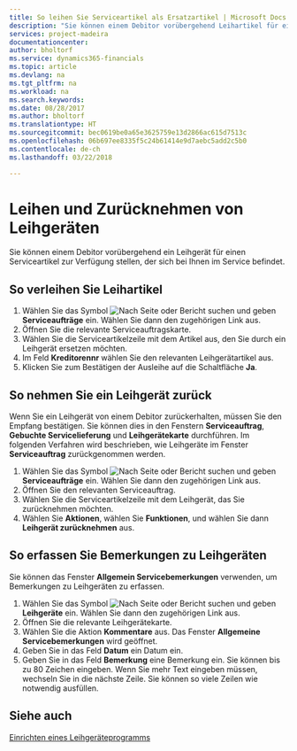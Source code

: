 ```yaml
---
title: So leihen Sie Serviceartikel als Ersatzartikel | Microsoft Docs
description: "Sie können einem Debitor vorübergehend Leihartikel für einen Serviceartikel zur Verfügung stellen, der sich bei Ihnen im Service befindet."
services: project-madeira
documentationcenter: 
author: bholtorf
ms.service: dynamics365-financials
ms.topic: article
ms.devlang: na
ms.tgt_pltfrm: na
ms.workload: na
ms.search.keywords: 
ms.date: 08/28/2017
ms.author: bholtorf
ms.translationtype: HT
ms.sourcegitcommit: bec0619be0a65e3625759e13d2866ac615d7513c
ms.openlocfilehash: 06b697ee8335f5c24b61414e9d7aebc5add2c5b0
ms.contentlocale: de-ch
ms.lasthandoff: 03/22/2018

---
```

# <a name="lend-and-receive-loaners"></a>Leihen und Zurücknehmen von Leihgeräten
Sie können einem Debitor vorübergehend ein Leihgerät für einen Serviceartikel zur Verfügung stellen, der sich bei Ihnen im Service befindet.  
  
## <a name="to-lend-a-loaner-item"></a>So verleihen Sie Leihartikel    
1. Wählen Sie das Symbol ![Nach Seite oder Bericht suchen](media/ui-search/search_small.png "Nach Seite oder Bericht suchen") und geben **Serviceaufträge** ein. Wählen Sie dann den zugehörigen Link aus.  
2. Öffnen Sie die relevante Serviceauftragskarte.  
3. Wählen Sie die Serviceartikelzeile mit dem Artikel aus, den Sie durch ein Leihgerät ersetzen möchten.  
4. Im Feld **Kreditorennr** wählen Sie den relevanten Leihgerätartikel aus.  
5. Klicken Sie zum Bestätigen der Ausleihe auf die Schaltfläche **Ja**.  

## <a name="to-receive-a-loaner"></a>So nehmen Sie ein Leihgerät zurück  
Wenn Sie ein Leihgerät von einem Debitor zurückerhalten, müssen Sie den Empfang bestätigen. Sie können dies in den Fenstern **Serviceauftrag**, **Gebuchte Servicelieferung** und **Leihgerätekarte** durchführen. Im folgenden Verfahren wird beschrieben, wie Leihgeräte im Fenster **Serviceauftrag** zurückgenommen werden.  
  
1. Wählen Sie das Symbol ![Nach Seite oder Bericht suchen](media/ui-search/search_small.png "Nach Seite oder Bericht suchen") und geben **Serviceaufträge** ein. Wählen Sie dann den zugehörigen Link aus.  
2. Öffnen Sie den relevanten Serviceauftrag.  
3. Wählen Sie die Serviceartikelzeile mit dem Leihgerät, das Sie zurücknehmen möchten.  
4. Wählen Sie **Aktionen**, wählen Sie **Funktionen**, und wählen Sie dann **Leihgerät zurücknehmen** aus.  

## <a name="to-register-loaner-comments"></a>So erfassen Sie Bemerkungen zu Leihgeräten  
Sie können das Fenster **Allgemein Servicebemerkungen** verwenden, um Bemerkungen zu Leihgeräten zu erfassen.  
  
1. Wählen Sie das Symbol ![Nach Seite oder Bericht suchen](media/ui-search/search_small.png "Nach Seite oder Bericht suchen") und geben **Leihgeräte** ein. Wählen Sie dann den zugehörigen Link aus.  
2. Öffnen Sie die relevante Leihgerätekarte.  
3. Wählen Sie die Aktion **Kommentare** aus. Das Fenster **Allgemeine Servicebemerkungen** wird geöffnet.  
4. Geben Sie in das Feld **Datum** ein Datum ein.  
5. Geben Sie in das Feld **Bemerkung** eine Bemerkung ein. Sie können bis zu 80 Zeichen eingeben. Wenn Sie mehr Text eingeben müssen, wechseln Sie in die nächste Zeile. Sie können so viele Zeilen wie notwendig ausfüllen.  
  
## <a name="see-also"></a>Siehe auch  
[Einrichten eines Leihgeräteprogramms](service-how-setup-loaner-program.md)   

